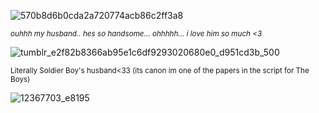 ![570b8d6b0cda2a720774acb86c2ff3a8](https://github.com/user-attachments/assets/7b812fd5-1b59-4858-b079-7d6055a845c6)


<sup> *ouhhh my husband.. hes so handsome... ohhhhh... i love him so much <3*

![tumblr_e2f82b8366ab95e1c6df9293020680e0_d951cd3b_500](https://github.com/user-attachments/assets/2819d169-b560-4c93-93b0-24a8e7dee25b)


<sup> Literally Soldier Boy's husband<33 (its canon im one of the papers in the script for The Boys)  

![12367703_e8195](https://github.com/user-attachments/assets/88c56707-dc8a-465c-a448-c6539faf03cb)
